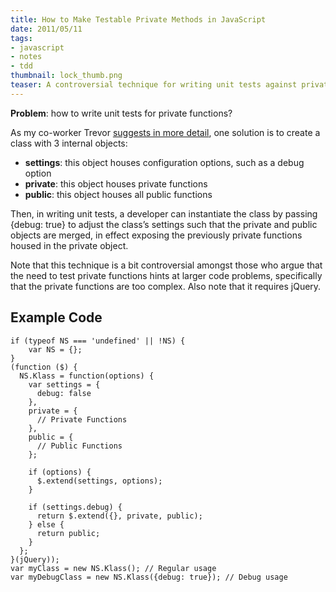 ```yaml
---
title: How to Make Testable Private Methods in JavaScript
date: 2011/05/11
tags:
- javascript
- notes
- tdd
thumbnail: lock_thumb.png
teaser: A controversial technique for writing unit tests against private methods.
---
```


<b>Problem</b>: how to write unit tests for private functions?

As my co-worker Trevor [suggests in more detail](http://trevmex.com/post/5365259743/a-javascript-template-for-making-testable-private), one solution is to create a class with 3 internal objects:

* <b>settings</b>: this object houses configuration options, such as a debug option
* <b>private</b>: this object houses private functions
* <b>public</b>: this object houses all public functions

Then, in writing unit tests, a developer can instantiate the class by passing {debug: true} to adjust the class’s settings such that the private and public objects are merged, in effect exposing the previously private functions housed in the private object.

Note that this technique is a bit controversial amongst those who argue that the need to test private functions hints at larger code problems, specifically that the private functions are too complex. Also note that it requires jQuery.

## Example Code

```
if (typeof NS === 'undefined' || !NS) {
    var NS = {};
}
(function ($) {
  NS.Klass = function(options) {
    var settings = {
      debug: false
    },
    private = {
      // Private Functions
    },
    public = {
      // Public Functions
    };

    if (options) {
      $.extend(settings, options);
    }

    if (settings.debug) {
      return $.extend({}, private, public);
    } else {
      return public;
    }
  };
}(jQuery));
var myClass = new NS.Klass(); // Regular usage
var myDebugClass = new NS.Klass({debug: true}); // Debug usage
```
